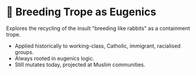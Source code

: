 # 🧪 Breeding Trope as Eugenics
Explores the recycling of the insult "breeding like rabbits" as a containment trope.
- Applied historically to working-class, Catholic, immigrant, racialised groups.
- Always rooted in eugenics logic.
- Still mutates today, projected at Muslim communities.
